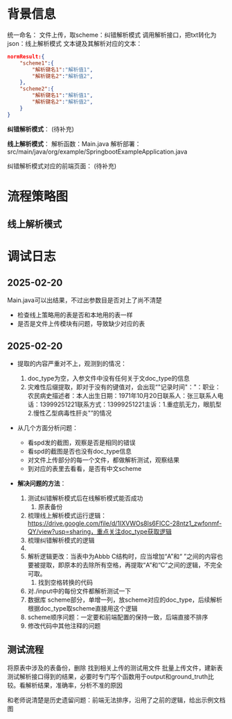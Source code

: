# 背景信息
统一命名：
文件上传，取scheme：纠错解析模式
调用解析接口，把txt转化为json：线上解析模式
文本键及其解析对应的文本：
```json
normResult:{
    "scheme1":{
        "解析键名1":"解析值1",
        "解析键名2":"解析值2",
    },
    "scheme2":{
        "解析键名1":"解析值1",
        "解析键名2":"解析值2",
    }
}
```


**纠错解析模式**：
(待补充)

**线上解析模式**：
解析函数：Main.java
解析部署：src/main/java/org/example/SpringbootExampleApplication.java

纠错解析模式对应的前端页面：
(待补充)


# 流程策略图
## 线上解析模式





# 调试日志

## 2025-02-20 
Main.java可以出结果，不过出参数目是否对上了尚不清楚

- 检查线上策略用的表是否和本地用的表一样
- 是否是文件上传模块有问题，导致缺少对应的表

## 2025-02-20 
- 提取的内容严重对不上，观测到的情况：
    1. doc_type为空，入参文件中没有任何关于文doc_type的信息
    2. 灾难性后缀提取，即对于没有的键值对，会出现“"记录时间"："：职业：农民病史描述者：本人出生日期：1971年10月20日联系人：张三联系人电话：13999251221联系方式：13999251221主诉：1.重症肌无力，眼肌型2.慢性乙型病毒性肝炎"”的情况

- 从几个方面分析问题：
    - 看spd发的截图，观察是否是相同的错误
    - 看spd的截图是否也没有doc_type信息
    - 对文件上传部分的每一个文件，都做解析测试，观察结果
    - 到对应的表里去看看，是否有中文scheme

- **解决问题的方法**：
    1. 测试纠错解析模式后在线解析模式能否成功
       1. 原表备份
    2. 梳理线上解析模式运行逻辑：https://drive.google.com/file/d/1IXVWOs8ls6FICC-28ntz1_zwfonmf-QY/view?usp=sharing，重点关注doc_type获取逻辑
    3. 梳理纠错解析模式的逻辑
    4. 
    5. 解析逻辑更改：当表中为Abbb C结构时，应当增加“A”和“ ”之间的内容也要被提取，即原本的去除所有空格，再提取“A”和“C”之间的逻辑，不完全可取。
       1. 找到空格转换的代码
    6. 对./input中的每份文件都解析测试一下
    7. 数据库 scheme部分，单增一列，放scheme对应的doc_type，后续解析根据doc_type取scheme直接用这个逻辑
    8. scheme顺序问题：一定要和前端配置的保持一致，后端直接不排序
    9.  修改代码中其他注释的问题

## 测试流程
将原表中涉及的表备份，删除
找到相关上传的测试用文件
批量上传文件，建新表
测试解析接口得到的结果，必要时专门写个函数用于output和ground_truth比较。看解析结果，准确率，分析不准的原因

和老师说清楚是历史遗留问题：前端无法排序，沿用了之前的逻辑，给出示例文档图
